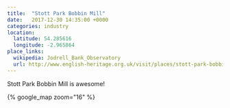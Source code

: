 ```yaml
---
title:  "Stott Park Bobbin Mill"
date:   2017-12-30 14:35:00 +0000
categories: industry
location:
  latitude: 54.285616
  longitude: -2.965864
place_links:
  wikipedia: Jodrell_Bank_Observatory
  url: http://www.english-heritage.org.uk/visit/places/stott-park-bobbin-mill
---
```

Stott Park Bobbin Mill is awesome!

{% google_map zoom="16" %}
